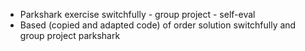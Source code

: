 * Parkshark exercise switchfully - group project - self-eval
* Based (copied and adapted code) of order solution switchfully and group project parkshark
